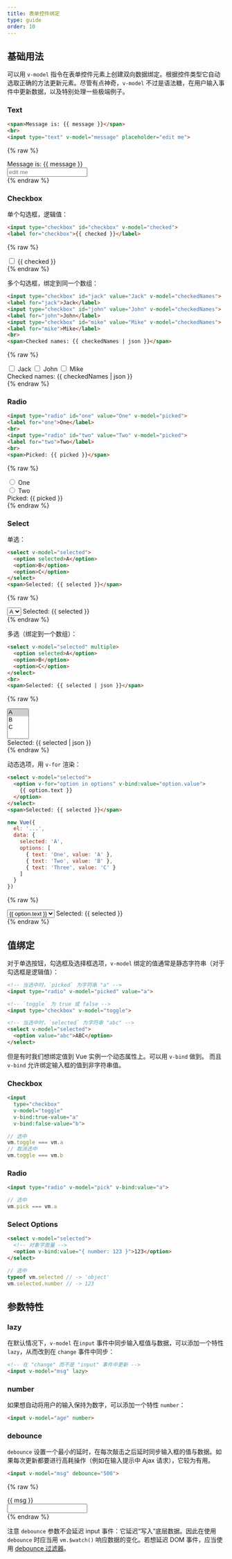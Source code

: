 ```yaml
---
title: 表单控件绑定
type: guide
order: 10
---
```


## 基础用法

可以用 `v-model` 指令在表单控件元素上创建双向数据绑定。根据控件类型它自动选取正确的方法更新元素。尽管有点神奇，`v-model` 不过是语法糖，在用户输入事件中更新数据，以及特别处理一些极端例子。


### Text

``` html
<span>Message is: {{ message }}</span>
<br>
<input type="text" v-model="message" placeholder="edit me">
```

{% raw %}
<div id="example-1" class="demo">
  <span>Message is: {{ message }}</span><br>
  <input type="text" v-model="message" placeholder="edit me">
</div>
<script>
new Vue({
  el: '#example-1',
  data: {
    message: ''
  }
})
</script>
{% endraw %}

### Checkbox

单个勾选框，逻辑值：

``` html
<input type="checkbox" id="checkbox" v-model="checked">
<label for="checkbox">{{ checked }}</label>
```
{% raw %}
<div id="example-2" class="demo">
  <input type="checkbox" id="checkbox" v-model="checked">
  <label for="checkbox">{{ checked }}</label>
</div>
<script>
new Vue({
  el: '#example-2',
  data: {
    checked: false
  }
})
</script>
{% endraw %}

多个勾选框，绑定到同一个数组：

``` html
<input type="checkbox" id="jack" value="Jack" v-model="checkedNames">
<label for="jack">Jack</label>
<input type="checkbox" id="john" value="John" v-model="checkedNames">
<label for="john">John</label>
<input type="checkbox" id="mike" value="Mike" v-model="checkedNames">
<label for="mike">Mike</label>
<br>
<span>Checked names: {{ checkedNames | json }}</span>
```
{% raw %}
<div id="example-3" class="demo">
  <input type="checkbox" id="jack" value="Jack" v-model="checkedNames">
  <label for="jack">Jack</label>
  <input type="checkbox" id="john" value="John" v-model="checkedNames">
  <label for="john">John</label>
  <input type="checkbox" id="mike" value="Mike" v-model="checkedNames">
  <label for="mike">Mike</label>
  <br>
  <span>Checked names: {{ checkedNames | json }}</span>
</div>
<script>
new Vue({
  el: '#example-3',
  data: {
    checkedNames: []
  }
})
</script>
{% endraw %}

### Radio


``` html
<input type="radio" id="one" value="One" v-model="picked">
<label for="one">One</label>
<br>
<input type="radio" id="two" value="Two" v-model="picked">
<label for="two">Two</label>
<br>
<span>Picked: {{ picked }}</span>
```
{% raw %}
<div id="example-4" class="demo">
  <input type="radio" id="one" value="One" v-model="picked">
  <label for="one">One</label>
  <br>
  <input type="radio" id="two" value="Two" v-model="picked">
  <label for="two">Two</label>
  <br>
  <span>Picked: {{ picked }}</span>
</div>
<script>
new Vue({
  el: '#example-4',
  data: {
    picked: ''
  }
})
</script>
{% endraw %}

### Select

单选：

``` html
<select v-model="selected">
  <option selected>A</option>
  <option>B</option>
  <option>C</option>
</select>
<span>Selected: {{ selected }}</span>
```
{% raw %}
<div id="example-5" class="demo">
  <select v-model="selected">
    <option selected>A</option>
    <option>B</option>
    <option>C</option>
  </select>
  <span>Selected: {{ selected }}</span>
</div>
<script>
new Vue({
  el: '#example-5',
  data: {
    selected: null
  }
})
</script>
{% endraw %}

多选（绑定到一个数组）：

``` html
<select v-model="selected" multiple>
  <option selected>A</option>
  <option>B</option>
  <option>C</option>
</select>
<br>
<span>Selected: {{ selected | json }}</span>
```
{% raw %}
<div id="example-6" class="demo">
  <select v-model="selected" multiple style="width: 50px">
    <option selected>A</option>
    <option>B</option>
    <option>C</option>
  </select>
  <br>
  <span>Selected: {{ selected | json }}</span>
</div>
<script>
new Vue({
  el: '#example-6',
  data: {
    selected: []
  }
})
</script>
{% endraw %}

动态选项，用 `v-for` 渲染：

``` html
<select v-model="selected">
  <option v-for="option in options" v-bind:value="option.value">
    {{ option.text }}
  </option>
</select>
<span>Selected: {{ selected }}</span>
```
``` js
new Vue({
  el: '...',
  data: {
    selected: 'A',
    options: [
      { text: 'One', value: 'A' },
      { text: 'Two', value: 'B' },
      { text: 'Three', value: 'C' }
    ]
  }
})
```
{% raw %}
<div id="example-7" class="demo">
  <select v-model="selected">
    <option v-for="option in options" v-bind:value="option.value">
      {{ option.text }}
    </option>
  </select>
  <span>Selected: {{ selected }}</span>
</div>
<script>
new Vue({
  el: '#example-7',
  data: {
    selected: 'A',
    options: [
      { text: 'One', value: 'A' },
      { text: 'Two', value: 'B' },
      { text: 'Three', value: 'C' }
    ]
  }
})
</script>
{% endraw %}

## 值绑定

对于单选按钮，勾选框及选择框选项，`v-model` 绑定的值通常是静态字符串（对于勾选框是逻辑值）：

``` html
<!-- 当选中时，`picked` 为字符串 "a" -->
<input type="radio" v-model="picked" value="a">

<!-- `toggle` 为 true 或 false -->
<input type="checkbox" v-model="toggle">

<!-- 当选中时，`selected` 为字符串 "abc" -->
<select v-model="selected">
  <option value="abc">ABC</option>
</select>
```

但是有时我们想绑定值到 Vue 实例一个动态属性上。可以用 `v-bind` 做到。 而且 `v-bind` 允许绑定输入框的值到非字符串值。

### Checkbox

``` html
<input
  type="checkbox"
  v-model="toggle"
  v-bind:true-value="a"
  v-bind:false-value="b">
```

``` js
// 选中
vm.toggle === vm.a
// 取消选中
vm.toggle === vm.b
```

### Radio

``` html
<input type="radio" v-model="pick" v-bind:value="a">
```

``` js
// 选中
vm.pick === vm.a
```

### Select Options

``` html
<select v-model="selected">
  <!-- 对象字面量 -->
  <option v-bind:value="{ number: 123 }">123</option>
</select>
```

``` js
// 选中
typeof vm.selected // -> 'object'
vm.selected.number // -> 123
```

## 参数特性

### lazy

在默认情况下，`v-model` 在`input` 事件中同步输入框值与数据，可以添加一个特性 `lazy`，从而改到在 `change` 事件中同步：

``` html
<!-- 在 "change" 而不是 "input" 事件中更新 -->
<input v-model="msg" lazy>
```

### number

如果想自动将用户的输入保持为数字，可以添加一个特性 `number`：

``` html
<input v-model="age" number>
```

### debounce

`debounce` 设置一个最小的延时，在每次敲击之后延时同步输入框的值与数据。如果每次更新都要进行高耗操作（例如在输入提示中 Ajax 请求），它较为有用。

``` html
<input v-model="msg" debounce="500">
```
 {% raw %}
<div id="debounce-demo" class="demo">
  {{ msg }}<br>
  <input v-model="msg" debounce="500">
</div>
<script>
new Vue({
  el:'#debounce-demo',
  data: { msg: 'edit me' }
})
</script>
{% endraw %}

注意 `debounce` 参数不会延迟 input 事件：它延迟“写入”底层数据。因此在使用 `debounce` 时应当用 `vm.$watch()` 响应数据的变化。若想延迟 DOM 事件，应当使用 [debounce 过滤器](/api/#debounce)。

